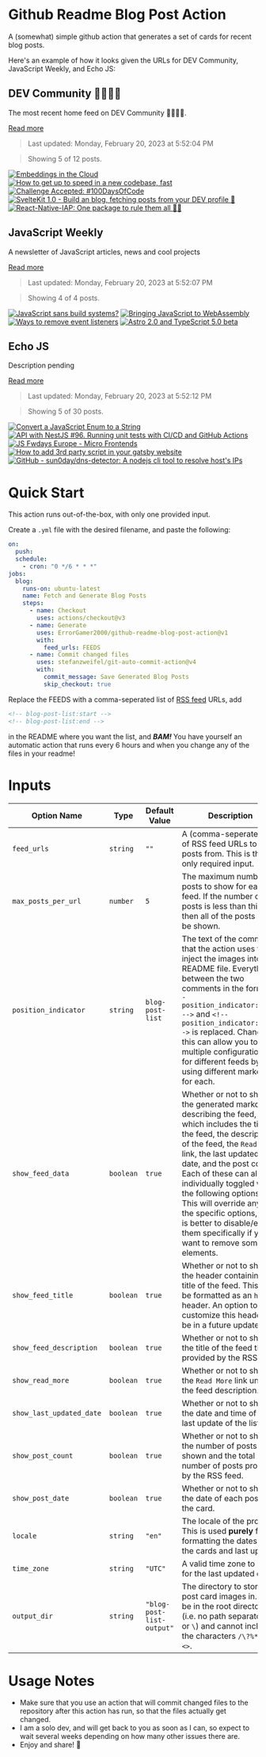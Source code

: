 # Github Readme Blog Post Action

A (somewhat) simple github action that generates a set of cards for recent blog posts.

Here's an example of how it looks given the URLs for DEV Community, JavaScript Weekly, and Echo JS:

<!-- post-list:start -->
## DEV Community 👩‍💻👨‍💻

The most recent home feed on DEV Community 👩‍💻👨‍💻.

[Read more](https://dev.to)
> Last updated: Monday, February 20, 2023 at 5:52:04 PM

> Showing 5 of 12 posts.

[![Embeddings in the Cloud](https://raw.githubusercontent.com/ErrorGamer2000/github-readme-blog-post-action/main/generated_files/DEV_Community_👩‍💻👨‍💻/Embeddings_in_the_Cloud.svg)](https://dev.to/neuml/embeddings-in-the-cloud-3cgg)
[![How to get up to speed in a new codebase, fast](https://raw.githubusercontent.com/ErrorGamer2000/github-readme-blog-post-action/main/generated_files/DEV_Community_👩‍💻👨‍💻/How_to_get_up_to_speed_in_a_new_codebase__fast.svg)](https://dev.to/kev_mcg/how-to-get-up-to-speed-in-a-new-codebase-fast-31ep)
[![Challenge Accepted: #100DaysOfCode](https://raw.githubusercontent.com/ErrorGamer2000/github-readme-blog-post-action/main/generated_files/DEV_Community_👩‍💻👨‍💻/Challenge_Accepted___100DaysOfCode.svg)](https://dev.to/danielhe4rt/challenge-accepted-100daysofcode-4i00)
[![SvelteKit 1.0 - Build an blog, fetching posts from your DEV profile 🦄](https://raw.githubusercontent.com/ErrorGamer2000/github-readme-blog-post-action/main/generated_files/DEV_Community_👩‍💻👨‍💻/SvelteKit_1.0_-_Build_an_blog__fetching_posts_from_your_DEV_profile_🦄.svg)](https://dev.to/lissy93/sveltekit-10-build-an-blog-fetching-posts-from-your-dev-profile-29f)
[![React-Native-IAP: One package to rule them all 🧙‍♂️](https://raw.githubusercontent.com/ErrorGamer2000/github-readme-blog-post-action/main/generated_files/DEV_Community_👩‍💻👨‍💻/React-Native-IAP__One_package_to_rule_them_all_🧙‍♂️.svg)](https://dev.to/amazonappdev/react-native-iap-one-package-to-rule-them-all-4f0n)


## JavaScript Weekly

A newsletter of JavaScript articles, news and cool projects

[Read more](https://javascriptweekly.com/)
> Last updated: Monday, February 20, 2023 at 5:52:07 PM

> Showing 4 of 4 posts.

[![JavaScript sans build systems?](https://raw.githubusercontent.com/ErrorGamer2000/github-readme-blog-post-action/main/generated_files/JavaScript_Weekly/JavaScript_sans_build_systems_.svg)](https://javascriptweekly.com/issues/626)
[![Bringing JavaScript to WebAssembly](https://raw.githubusercontent.com/ErrorGamer2000/github-readme-blog-post-action/main/generated_files/JavaScript_Weekly/Bringing_JavaScript_to_WebAssembly.svg)](https://javascriptweekly.com/issues/625)
[![Ways to remove event listeners](https://raw.githubusercontent.com/ErrorGamer2000/github-readme-blog-post-action/main/generated_files/JavaScript_Weekly/Ways_to_remove_event_listeners.svg)](https://javascriptweekly.com/issues/624)
[![Astro 2.0 and TypeScript 5.0 beta](https://raw.githubusercontent.com/ErrorGamer2000/github-readme-blog-post-action/main/generated_files/JavaScript_Weekly/Astro_2.0_and_TypeScript_5.0_beta.svg)](https://javascriptweekly.com/issues/623)


## Echo JS

Description pending

[Read more](
http://www.echojs.com
)
> Last updated: Monday, February 20, 2023 at 5:52:12 PM

> Showing 5 of 30 posts.

[![Convert a JavaScript Enum to a String](https://raw.githubusercontent.com/ErrorGamer2000/github-readme-blog-post-action/main/generated_files/_Echo_JS_/Convert_a_JavaScript_Enum_to_a_String.svg)](
https://masteringjs.io/tutorials/fundamentals/enum-to-string
)
[![API with NestJS #96. Running unit tests with CI/CD and GitHub Actions](https://raw.githubusercontent.com/ErrorGamer2000/github-readme-blog-post-action/main/generated_files/_Echo_JS_/API_with_NestJS__96._Running_unit_tests_with_CI_CD_and_GitHub_Actions.svg)](https://wanago.io/2023/02/20/api-nestjs-tests-ci-cd-github-actions/)
[![JS Fwdays Europe - Micro Frontends](https://raw.githubusercontent.com/ErrorGamer2000/github-readme-blog-post-action/main/generated_files/_Echo_JS_/JS_Fwdays_Europe_-_Micro_Frontends.svg)](https://okhivrych.io/js-fwdays-europe-micro-frontends)
[![How to add 3rd party script in your gatsby website](https://raw.githubusercontent.com/ErrorGamer2000/github-readme-blog-post-action/main/generated_files/_Echo_JS_/How_to_add_3rd_party_script_in_your_gatsby_website.svg)](
https://frontendroom.com/how-to-add-3rd-party-script-in-your-gatsby-website/
)
[![GitHub - sun0day/dns-detector: A nodejs cli tool to resolve host's IPs](https://raw.githubusercontent.com/ErrorGamer2000/github-readme-blog-post-action/main/generated_files/_Echo_JS_/GitHub_-_sun0day_dns-detector__A_nodejs_cli_tool_to_resolve_host's_IPs.svg)](https://github.com/sun0day/dns-detector)


<!-- post-list:end -->

# Quick Start

This action runs out-of-the-box, with only one provided input.

Create a `.yml` file with the desired filename, and paste the following:

```yml
on:
  push:
  schedule:
    - cron: "0 */6 * * *"
jobs:
  blog:
    runs-on: ubuntu-latest
    name: Fetch and Generate Blog Posts
    steps:
      - name: Checkout
        uses: actions/checkout@v3
      - name: Generate
        uses: ErrorGamer2000/github-readme-blog-post-action@v1
        with:
          feed_urls: FEEDS
      - name: Commit changed files
        uses: stefanzweifel/git-auto-commit-action@v4
        with:
          commit_message: Save Generated Blog Posts
          skip_checkout: true
```

Replace the FEEDS with a comma-seperated list of [RSS feed](https://rss.com/blog/how-do-rss-feeds-work/) URLs, add

```md
<!-- blog-post-list:start -->
<!-- blog-post-list:end -->
```

in the README where you want the list, and **_BAM!_** You have yourself an automatic action that runs every 6 hours and when you change any of the files in your readme!

# Inputs

<table>
  <thead>
    <tr>
      <th>Option Name</th>
      <th>Type</th>
      <th>Default Value</th>
      <th>Description</th>
    </tr>
  </thead>
  <tbody>
    <tr>
      <td><code>feed_urls</code></td>
      <td><code>string</code></td>
      <td><code>""</code></td>
      <td>A (comma-seperated) list of RSS feed URLs to load posts from. This is the only required input.</td>
    </tr>
    <tr>
      <td><code>max_posts_per_url</code></td>
      <td><code>number</code></td>
      <td><code>5</code></td>
      <td>The maximum number of posts to show for each feed. If the number of posts is less than this, then all of the posts will be shown.</td>
    </tr>
    <tr>
      <td><code>position_indicator</code></td>
      <td><code>string</code></td>
      <td><code>blog-post-list</code></td>
      <td>The text of the comments that the action uses to inject the images into the README file. Everything between the two comments in the form <code>&lt;!-- position_indicator:start --&gt;</code> and <code>&lt;!-- position_indicator:end --&gt;</code> is replaced. Changing this can allow you to use multiple configurations for different feeds by using different markers for each.</td>
    </tr>
    <tr>
      <td><code>show_feed_data</code></td>
      <td><code>boolean</code></td>
      <td><code>true</code></td>
      <td>Whether or not to show the generated markdown describing the feed, which includes the title of the feed, the description of the feed, the <code>Read More</code> link, the last updated date, and the post count. Each of these can also be individually toggled with the following options. This will override any of the specific options, so it is better to disable/enable them specifically if you want to remove some elements.</td>
    </tr>
    <tr>
      <td><code>show_feed_title</code></td>
      <td><code>boolean</code></td>
      <td><code>true</code></td>
      <td>Whether or not to show the header containing the title of the feed. This will be formatted as an <code>h2</code> header. An option to customize this header will be in a future update.</td>
    </tr>
    <tr>
      <td><code>show_feed_description</code></td>
      <td><code>boolean</code></td>
      <td><code>true</code></td>
      <td>Whether or not to show the title of the feed that is provided by the RSS feed.</td>
    </tr>
    <tr>
      <td><code>show_read_more</code></td>
      <td><code>boolean</code></td>
      <td><code>true</code></td>
      <td>Whether or not to show the <code>Read More</code> link under the feed description.</td>
    </tr>
    <tr>
      <td><code>show_last_updated_date</code></td>
      <td><code>boolean</code></td>
      <td><code>true</code></td>
      <td>Whether or not to show the date and time of the last update of the list.</td>
    </tr>
    <tr>
      <td><code>show_post_count</code></td>
      <td><code>boolean</code></td>
      <td><code>true</code></td>
      <td>Whether or not to show the number of posts shown and the total number of posts provided by the RSS feed.</td>
    </tr>
    <tr>
      <td><code>show_post_date</code></td>
      <td><code>boolean</code></td>
      <td><code>true</code></td>
      <td>Whether or not to show the date of each post on the card.</td>
    </tr>
    <tr>
      <td><code>locale</code></td>
      <td><code>string</code></td>
      <td><code>"en"</code></td>
      <td>The locale of the project. This is used <strong>purely</strong> for formatting the dates of the cards and last update.</td>
    </tr>
    <tr>
      <td><code>time_zone</code></td>
      <td><code>string</code></td>
      <td><code>"UTC"</code></td>
      <td>A valid time zone to use for the last updated date.</td>
    </tr>
    <tr>
      <td><code>output_dir</code></td>
      <td><code>string</code></td>
      <td><code>"blog-post-list-output"</code></td>
      <td>The directory to store the post card images in. Must be in the root directory (i.e. no path separators <code>/</code> or <code>\</code>) and cannot include the characters <code>/\?%*:|"&lt;&gt;</code>.</td>
    </tr>
<!--
    <tr>
      <td><code></code></td>
      <td><cde></cde></td>
      <td><code></code></td>
      <td></td>
    </tr>
-->
  </tbody>
</table>

# Usage Notes

- Make sure that you use an action that will commit changed files to the repository after this action has run, so that the files actually get changed.
- I am a solo dev, and will get back to you as soon as I can, so expect to wait several weeks depending on how many other issues there are.
- Enjoy and share! 🤗
